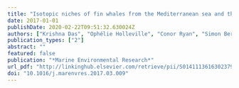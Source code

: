 ```yaml
---
title: "Isotopic niches of fin whales from the Mediterranean sea and the Celtic sea (North Atlantic)"
date: 2017-01-01
publishDate: 2020-02-22T09:51:32.630024Z
authors: ["Krishna Das", "Ophélie Holleville", "Conor Ryan", "Simon Berrow", "Anita Gilles", "Denis Ody", "Loïc N. Michel"]
publication_types: ["2"]
abstract: ""
featured: false
publication: "*Marine Environmental Research*"
url_pdf: "http://linkinghub.elsevier.com/retrieve/pii/S0141113616302379"
doi: "10.1016/j.marenvres.2017.03.009"
---
```


